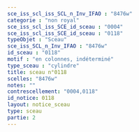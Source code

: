 ```yaml
---
sce_iss_scl_iss_SCL_n_Inv_IFAO : "8476w"
categorie : "non royal"
sce_iss_scl_iss_SCE_id_sceau : "0004"
sce_iss_scl_iss_SCE_id_sceau : "0118"
typeObjet : "Sceau"
sce_iss_SCL_n_Inv_IFAO : "8476w"
id_sceau : "0118"
motif : "en colonnes, indéterminé"
type_sceau : "cylindre"
title: sceau n°0118
scelles: "8476w"
notes: ""
contrescellement: "0004,0118"
id_notice: 0118
layout: notice_sceau
type: sceau
partie: 2
---
```

